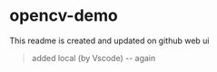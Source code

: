 # opencv-demo

This readme is created and updated on github web ui

> added local (by Vscode) -- again
